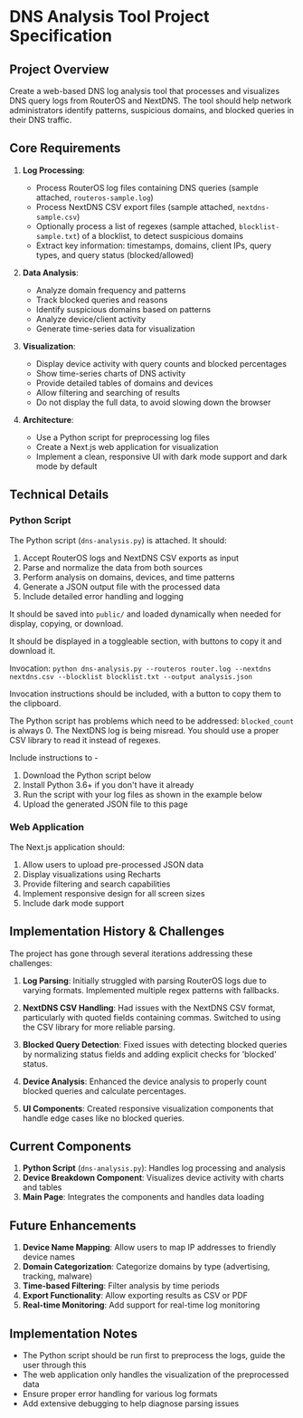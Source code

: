 # DNS Analysis Tool Project Specification

## Project Overview

Create a web-based DNS log analysis tool that processes and visualizes DNS query logs from RouterOS and NextDNS. The tool should help network administrators identify patterns, suspicious domains, and blocked queries in their DNS traffic.

## Core Requirements

1. **Log Processing**:

   - Process RouterOS log files containing DNS queries (sample attached, `routeros-sample.log`)
   - Process NextDNS CSV export files (sample attached, `nextdns-sample.csv`)
   - Optionally process a list of regexes (sample attached, `blocklist-sample.txt`) of a blocklist, to detect suspicious domains
   - Extract key information: timestamps, domains, client IPs, query types, and query status (blocked/allowed)

2. **Data Analysis**:

   - Analyze domain frequency and patterns
   - Track blocked queries and reasons
   - Identify suspicious domains based on patterns
   - Analyze device/client activity
   - Generate time-series data for visualization

3. **Visualization**:

   - Display device activity with query counts and blocked percentages
   - Show time-series charts of DNS activity
   - Provide detailed tables of domains and devices
   - Allow filtering and searching of results
   - Do not display the full data, to avoid slowing down the browser

4. **Architecture**:
   - Use a Python script for preprocessing log files
   - Create a Next.js web application for visualization
   - Implement a clean, responsive UI with dark mode support and dark mode by default

## Technical Details

### Python Script

The Python script (`dns-analysis.py`) is attached. It should:

1. Accept RouterOS logs and NextDNS CSV exports as input
2. Parse and normalize the data from both sources
3. Perform analysis on domains, devices, and time patterns
4. Generate a JSON output file with the processed data
5. Include detailed error handling and logging

It should be saved into `public/` and loaded dynamically when needed for display, copying, or download.

It should be displayed in a toggleable section, with buttons to copy it and download it.

Invocation: `python dns-analysis.py --routeros router.log --nextdns nextdns.csv --blocklist blocklist.txt --output analysis.json`

Invocation instructions should be included, with a button to copy them to the clipboard.

The Python script has problems which need to be addressed: `blocked_count` is always 0. The NextDNS log is being misread. You should use a proper CSV library to read it instead of regexes.

Include instructions to -

1. Download the Python script below
2. Install Python 3.6+ if you don't have it already
3. Run the script with your log files as shown in the example below
4. Upload the generated JSON file to this page

### Web Application

The Next.js application should:

1. Allow users to upload pre-processed JSON data
2. Display visualizations using Recharts
3. Provide filtering and search capabilities
4. Implement responsive design for all screen sizes
5. Include dark mode support

## Implementation History & Challenges

The project has gone through several iterations addressing these challenges:

1. **Log Parsing**: Initially struggled with parsing RouterOS logs due to varying formats. Implemented multiple regex patterns with fallbacks.

2. **NextDNS CSV Handling**: Had issues with the NextDNS CSV format, particularly with quoted fields containing commas. Switched to using the CSV library for more reliable parsing.

3. **Blocked Query Detection**: Fixed issues with detecting blocked queries by normalizing status fields and adding explicit checks for 'blocked' status.

4. **Device Analysis**: Enhanced the device analysis to properly count blocked queries and calculate percentages.

5. **UI Components**: Created responsive visualization components that handle edge cases like no blocked queries.

## Current Components

1. **Python Script** (`dns-analysis.py`): Handles log processing and analysis
2. **Device Breakdown Component**: Visualizes device activity with charts and tables
3. **Main Page**: Integrates the components and handles data loading

## Future Enhancements

1. **Device Name Mapping**: Allow users to map IP addresses to friendly device names
2. **Domain Categorization**: Categorize domains by type (advertising, tracking, malware)
3. **Time-based Filtering**: Filter analysis by time periods
4. **Export Functionality**: Allow exporting results as CSV or PDF
5. **Real-time Monitoring**: Add support for real-time log monitoring

## Implementation Notes

- The Python script should be run first to preprocess the logs, guide the user through this
- The web application only handles the visualization of the preprocessed data
- Ensure proper error handling for various log formats
- Add extensive debugging to help diagnose parsing issues
